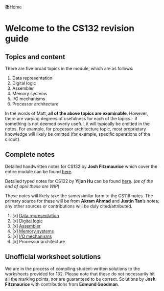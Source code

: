 <flex style="display:flex; justify-content:space-between;"> <a
href="../index.html">📚Home</a> </flex>

# Welcome to the CS132 revision guide

## Topics and content

There are five broad topics in the module, which are as follows:

1. Data representation
2. Digital logic
3. Assembler
4. Memory systems
5. I/O mechanisms
6. Processor architecture

In the words of Matt, **all of the above topics are examinable**. However, there
are varying degrees of usefulness for each of the topics - if something is not
deemed overly useful, it will typically be omitted in the notes. For example,
for processor architecture topic, most proprietary knowledge will likely be
omitted (for example, specific operations of the circuit).

## Complete notes

Detailed handwritten notes for CS132 by **Josh Fitzmaurice** which cover the
entire module can be found [here](./CS132_full.pdf).

Detailed typed notes for CS132 by **Yijun Hu** can be found
[here](https://adrakaris.github.io/blog-cs/cs132/index.html). (*as of the end of
april these are WIP*)

These notes will likely take the same/similar form to the CS118 notes. The
primary source for these will be from **Akram Ahmad** and **Justin Tan**’s
notes; any other sources or contributions will be duly cited/attributed.

1. [x] [Data representation](part1.html)
2. [x] [Digital logic](part2.html)
3. [x] [Assembler](part3.html)
4. [x] [Memory systems](part4.html)
5. [x] [I/O mechanisms](part5.html)
6. [x] Processor architecture


## Unofficial worksheet solutions

We are in the process of compiling student-written solutions to the worksheets
provided for 132. Please note that these do not necessarily hit all the marking
points, nor are guaranteed to be correct. Solutions by **Josh Fitzmaurice**
with contributions from **Edmund Goodman**.
